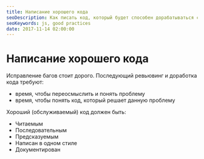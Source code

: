 ```yaml
---
title: Написание хорошего кода
seoDescription: Как писать код, который будет способен дорабатываться с минимальными усилиями и трудозатратами.
seoKeywords: js, good practices
date: 2017-11-14 02:00:00
---
```

# Написание хорошего кода

Исправление багов стоит дорого. Последующий ревьювинг и доработка кода требуют:

+ время, чтобы переосмыслить и понять проблему
+ время, чтобы понять код, который решает данную проблему

Хороший (обслуживаемый) код должен быть:

+ Читаемым
+ Последовательным
+ Предсказуемым
+ Написан в одном стиле
+ Документирован